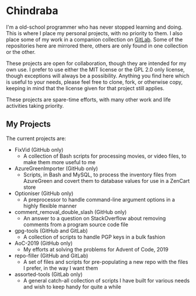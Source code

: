 # Chindraba

I'm a old-school programmer who has never stopped learning and doing. This is where I place my personal projects, with no priority to them. I also place some of my work in a companion collection on [GitLab](https://www.gitlab.com/Chindraba). Some of the repositories here are mirrored there, others are only found in one collection or the other.

These projects are open for collaboration, though they are intended for my own use. I prefer to use either the MIT license or the GPL 2.0 only license, though exceptions will always be a possibility. Anything you find here which is useful to your needs, please feel free to clone, fork, or otherwise copy, keeping in mind that the license given for that project still applies.

These projects are spare-time efforts, with many other work and life activities taking priority.

## My Projects

The current projects are:

- FixVid (GitHub only)
  - A collection of Bash scripts for processing movies, or video files, to make them more useful to me
- AzureGreenImporter (GitHub only)
  - Scripts, in Bash and MySQL, to process the inventory files from AzureGreen and covert them to database values for use in a ZenCart store
- Optioniser (GitHub only)
  - A preprocessor to handle command-line argument options in a highly flexible manner
- comment_removal_double_slash (GitHub only)
  - An answer to a question on StackOverflow about removing comments from a program source code file
 - gpg-tools (GitHub and GitLab)
   - A collection of scripts to handle PGP keys in a bulk fashion
 - AoC-2019 (GitHub only)
   - My efforts at solving the problems for Advent of Code, 2019
 - repo-filler (GitHub and GitLab)
   - A set of files and scripts for pre-populating a new repo with the files I prefer, in the way I want them
 - assorted-tools (GitLab only)
   - A general catch-all collection of scripts I have built for various needs and wish to keep handy for quite a while

<!--
**chindraba-work/chindraba-work** is a ✨ _special_ ✨ repository because its `README.md` (this file) appears on your GitHub profile.

Here are some ideas to get you started:

- 🔭 I’m currently working on ...
- 🌱 I’m currently learning ...
- 👯 I’m looking to collaborate on ...
- 🤔 I’m looking for help with ...
- 💬 Ask me about ...
- 📫 How to reach me: ...
- 😄 Pronouns: ...
- ⚡ Fun fact: ...
-->
